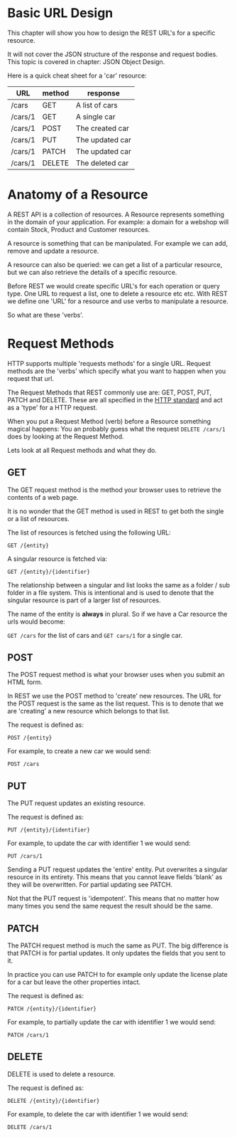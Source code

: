 # Basic URL Design

This chapter will show you how to design the 
REST URL's for a specific resource. 

It will not cover the JSON structure of the
response and request bodies. This topic is
covered in chapter: JSON Object Design.

Here is a quick cheat sheet for a 'car' resource:

| URL           | method | response         |
| ------------- |--------| -----------------|
| /cars         | GET    | A list of cars   |
| /cars/1       | GET    | A single car     |
| /cars/1       | POST   | The created car  |  
| /cars/1       | PUT    | The updated car  |
| /cars/1       | PATCH  | The updated car  |
| /cars/1       | DELETE | The deleted car  |

# Anatomy of a Resource

A REST API is a collection of resources. A Resource
represents something in the domain of your application.
For example: a domain for a webshop will contain
Stock, Product and Customer resources.

A resource is something that can be manipulated.
For example we can add, remove and update a resource.

A resource can also be queried: we can get a list of
a particular resource, but we can also retrieve the details 
of a specific resource.

Before REST we would create specific URL's for each
operation or query type. One URL to request a list,
one to delete a resource etc etc. With REST we define
one 'URL' for a resource and use verbs to manipulate
a resource.

So what are these 'verbs'. 

# Request Methods
HTTP supports multiple 'requests methods' for a single
URL. Request methods are the 'verbs' which specify what 
you want to happen when you request that url.

The Request Methods that REST commonly use are: GET, POST, PUT, 
PATCH and DELETE. These are all specified in the 
[HTTP standard](https://www.w3.org/Protocols/rfc2616/rfc2616-sec9.html#sec9.3) 
and act as a 'type' for a HTTP request.

When you put a Request Method (verb) before a Resource something
magical happens: You an probably guess what the request `DELETE /cars/1` 
does by looking at the Request Method.

Lets look at all Request methods and what they do.

## GET
The GET request method is the method your browser uses to
retrieve the contents of a web page. 

It is no wonder that the GET method is used in REST to get both the
single or a list of resources.

The list of resources is fetched using the following URL:

`GET /{entity}`

A singular resource is fetched via:

`GET /{entity}/{identifier}`

The relationship between a singular and list looks the same
as a folder / sub folder in a file system. This is intentional
and is used to denote that the singular resource is part of 
a larger list of resources.

The name of the entity is __always__ in plural. So if we have
a Car resource the urls would become:

`GET /cars` for the list of cars and `GET cars/1` for a single car.

## POST
The POST request method is what your browser uses when you
submit an HTML form.

In REST we use the POST method to 'create' new resources. The URL
for the POST request is the same as the list request. This is to
denote that we are 'creating' a new resource which belongs to that
list.

The request is defined as:

`POST /{entity}`

For example, to create a new car we would send:

`POST /cars`

## PUT
The PUT request updates an existing resource.

The request is defined as:

`PUT /{entity}/{identifier}`

For example, to update the car with identifier 1 we would send:

`PUT /cars/1`

Sending a PUT request updates the 'entire' entity. Put
overwrites a singular resource in its entirety. This
means that you cannot leave fields 'blank' as they will
be overwritten. For partial updating see PATCH.

Not that the PUT request is 'idempotent'. This means that
no matter how many times you send the same request the
result should be the same.

## PATCH
The PATCH request method is much the same as PUT. The big
difference is that PATCH is for partial updates. It only
updates the fields that you sent to it.

In practice you can use PATCH to for example only update
the license plate for a car but leave the other properties
intact.

The request is defined as:

`PATCH /{entity}/{identifier}`

For example, to partially update the car with identifier 1 we would send:

`PATCH /cars/1`

## DELETE
DELETE is used to delete a resource.

The request is defined as:

`DELETE /{entity}/{identifier}`

For example, to delete the car with identifier 1 we would send:

`DELETE /cars/1`
